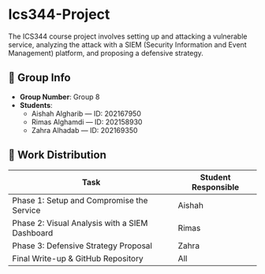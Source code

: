 # Ics344-Project
The ICS344 course project involves setting up and attacking a vulnerable service, analyzing the attack with a SIEM (Security Information and Event Management) platform, and proposing a defensive strategy.

## 🔹 Group Info
- **Group Number**: Group 8
- **Students**:
  - Aishah Algharib — ID: 202167950
  - Rimas Alghamdi — ID: 202158930
  - Zahra Alhadab — ID: 202169350

## 🔹 Work Distribution
| Task                                         | Student Responsible |
|----------------------------------------------|---------------------|
| Phase 1: Setup and Compromise the Service     | Aishah              |
| Phase 2: Visual Analysis with a SIEM Dashboard| Rimas               |
| Phase 3: Defensive Strategy Proposal          | Zahra               |
| Final Write-up & GitHub Repository            | All                 |


